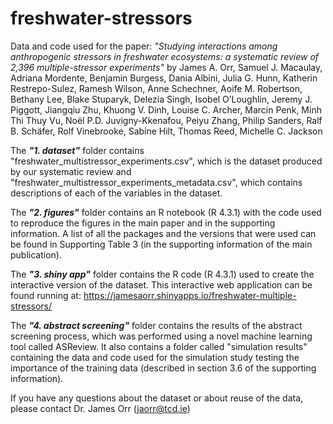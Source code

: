 # freshwater-stressors

Data and code used for the paper: *"Studying interactions among anthropogenic stressors in freshwater ecosystems: a systematic review of 2,396 multiple-stressor experiments"* by James A. Orr, Samuel J. Macaulay, Adriana Mordente, Benjamin Burgess, Dania Albini, Julia G. Hunn, Katherin Restrepo-Sulez, Ramesh Wilson, Anne Schechner, Aoife M. Robertson, Bethany Lee, Blake Stuparyk, Delezia Singh, Isobel O’Loughlin, Jeremy J. Piggott, Jiangqiu Zhu, Khuong V. Dinh, Louise C. Archer, Marcin Penk, Minh Thi Thuy Vu, Noël P.D. Juvigny-Kkenafou, Peiyu Zhang, Philip Sanders, Ralf B. Schäfer, Rolf Vinebrooke, Sabine Hilt, Thomas Reed, Michelle C. Jackson

The ***"1. dataset"*** folder contains "freshwater_multistressor_experiments.csv", which is the dataset produced by our systematic review and "freshwater_multistressor_experiments_metadata.csv", which contains descriptions of each of the variables in the dataset. 

The ***"2. figures"*** folder contains an R notebook (R 4.3.1) with the code used to reproduce the figures in the main paper and in the supporting information. A list of all the packages and the versions that were used can be found in Supporting Table 3 (in the supporting information of the main publication).  

The ***"3. shiny app"*** folder contains the R code (R 4.3.1) used to create the interactive version of the dataset. This interactive web application can be found running at: https://jamesaorr.shinyapps.io/freshwater-multiple-stressors/

The ***"4. abstract screening"*** folder contains the results of the abstract screening process, which was performed using a novel machine learning tool called ASReview. It also contains a folder called "simulation results" containing the data and code used for the simulation study testing the importance of the training data (described in section 3.6 of the supporting information).

If you have any questions about the dataset or about reuse of the data, please contact Dr. James Orr (jaorr@tcd.ie)
